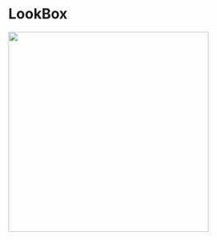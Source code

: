 # LookBox

<img src="https://github.com/user-attachments/assets/9c4f7c9f-bc1e-4e99-8a00-b5e6978d92a6" width="400" />


